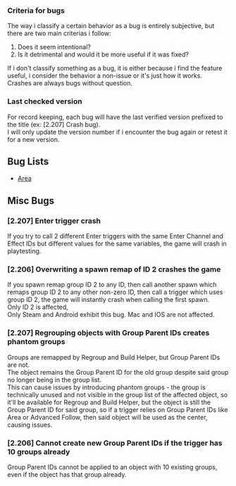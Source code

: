 ### Criteria for bugs

The way i classify a certain behavior as a bug is entirely subjective, but there are two main criterias i follow:

1. Does it seem intentional?  
2. Is it detrimental and would it be more useful if it was fixed?

If i don't classify something as a bug, it is either because i find the feature useful, i consider the behavior a non-issue or it's just how it works.  
Crashes are always bugs without question.

### Last checked version

For record keeping, each bug will have the last verified version prefixed to the title (ex: \[2.207\] Crash bug).  
I will only update the version number if i encounter the bug again or retest it for a new version.

## Bug Lists

* [Area](?tab=t.0#heading=h.x7xvu6574osi)

## Misc Bugs

### \[2.207\] Enter trigger crash

If you try to call 2 different Enter triggers with the same Enter Channel and Effect IDs but different values for the same variables, the game will crash in playtesting.

### \[2.206\] Overwriting a spawn remap of ID 2 crashes the game

If you spawn remap group ID 2 to any ID, then call another spawn which remaps group ID 2 to any other non-zero ID, then call a trigger which uses group ID 2, the game will instantly crash when calling the first spawn.  
Only ID 2 is affected,  
Only Steam and Android exhibit this bug. Mac and IOS are not affected.

### \[2.207\] Regrouping objects with Group Parent IDs creates phantom groups

Groups are remapped by Regroup and Build Helper, but Group Parent IDs are not.  
The object remains the Group Parent ID for the old group despite said group no longer being in the group list.  
This can cause issues by introducing phantom groups \- the group is technically unused and not visible in the group list of the affected object, so it'll be available for Regroup and Build Helper, but the object is still the Group Parent ID for said group, so if a trigger relies on Group Parent IDs like Area or Advanced Follow, then said object will be used as the center, causing issues.

### \[2.206\] Cannot create new Group Parent IDs if the trigger has 10 groups already

Group Parent IDs cannot be applied to an object with 10 existing groups, even if the object has that group already.
